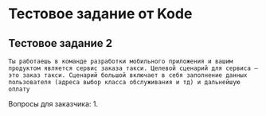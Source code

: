 # Тестовое задание от Kode
## Тестовое задание 2
 
 
`Ты работаешь в команде разработки мобильного приложения и вашим
продуктом является сервис заказа такси. Целевой сценарий для сервиса
— это заказ такси. Сценарий большой включает в себя заполнение данных
пользователя (адреса выбор класса обслуживания и тд) и дальнейшую
оплату `

 Вопросы для заказчика:
 1. 